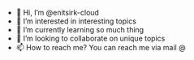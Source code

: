 - 👋 Hi, I’m @enitsirk-cloud
- 👀 I’m interested in interesting topics
- 🌱 I’m currently learning so much thing
- 💞️ I’m looking to collaborate on unique topics
- 📫 How to reach me? You can reach me via mail @

<!---
enitsirk-cloud/enitsirk-cloud is a ✨ special ✨ repository because its `README.md` (this file) appears on your GitHub profile.
You can click the Preview link to take a look at your changes.
--->
